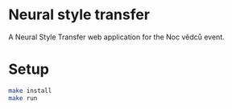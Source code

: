 # Neural style transfer
A Neural Style Transfer web application for the Noc vědců event.

# Setup

```bash
make install
make run
```
